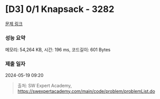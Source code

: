 # [D3] 0/1 Knapsack - 3282 

[문제 링크](https://swexpertacademy.com/main/code/problem/problemDetail.do?contestProbId=AWBJAVpqrzQDFAWr) 

### 성능 요약

메모리: 54,264 KB, 시간: 196 ms, 코드길이: 601 Bytes

### 제출 일자

2024-05-19 09:20



> 출처: SW Expert Academy, https://swexpertacademy.com/main/code/problem/problemList.do